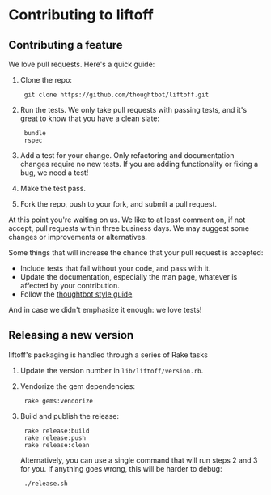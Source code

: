 # Contributing to liftoff

## Contributing a feature

We love pull requests. Here's a quick guide:

1. Clone the repo:

        git clone https://github.com/thoughtbot/liftoff.git

2. Run the tests. We only take pull requests with passing tests, and it's great
   to know that you have a clean slate:

        bundle
        rspec

3. Add a test for your change. Only refactoring and documentation changes
   require no new tests. If you are adding functionality or fixing a bug, we
   need a test!

4. Make the test pass.

5. Fork the repo, push to your fork, and submit a pull request.

At this point you're waiting on us. We like to at least comment on, if not
accept, pull requests within three business days. We may suggest some changes or
improvements or alternatives.

Some things that will increase the chance that your pull request is accepted:

* Include tests that fail without your code, and pass with it.
* Update the documentation, especially the man page, whatever is affected by
  your contribution.
* Follow the [thoughtbot style guide][style-guide].

And in case we didn't emphasize it enough: we love tests!

## Releasing a new version

liftoff's packaging is handled through a series of Rake tasks

1. Update the version number in `lib/liftoff/version.rb`.

2. Vendorize the gem dependencies:

        rake gems:vendorize

3. Build and publish the release:

        rake release:build
        rake release:push
        rake release:clean

    Alternatively, you can use a single command that will run steps 2 and 3 for
    you. If anything goes wrong, this will be harder to debug:

        ./release.sh

[style-guide]: https://github.com/thoughtbot/guides/tree/master/style#ruby
